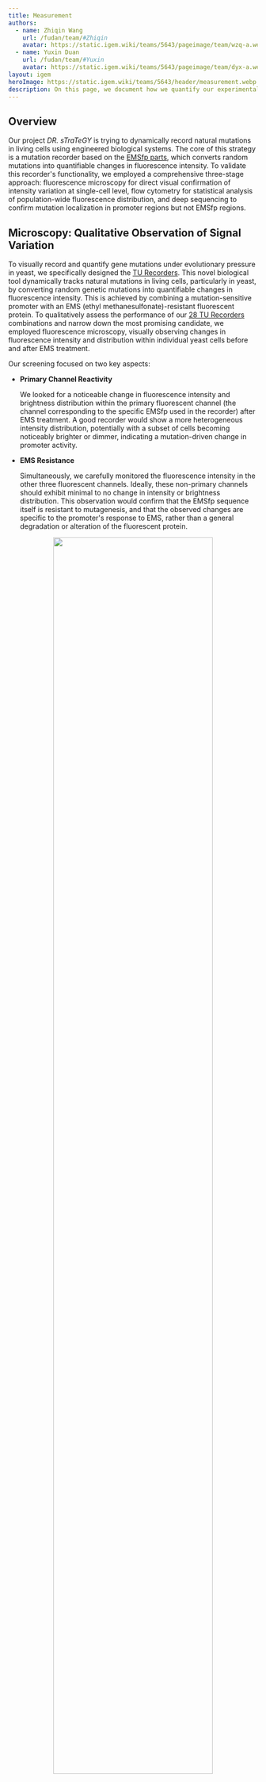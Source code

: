 ```yaml
---
title: Measurement
authors:
  - name: Zhiqin Wang
    url: /fudan/team/#Zhiqin
    avatar: https://static.igem.wiki/teams/5643/pageimage/team/wzq-a.web
  - name: Yuxin Duan
    url: /fudan/team/#Yuxin
    avatar: https://static.igem.wiki/teams/5643/pageimage/team/dyx-a.webp
layout: igem
heroImage: https://static.igem.wiki/teams/5643/header/measurement.webp
description: On this page, we document how we quantify our experimental results.
---
```


## Overview

Our project *DR. sTraTeGY* is trying to dynamically record natural mutations in living cells using engineered biological systems. The core of this strategy is a mutation recorder based on the [EMSfp parts](/part-collection/#collection-2-tu-recorders-using-ems-insensitive-fluorescent-protein), which converts random mutations into quantifiable changes in fluorescence intensity. To validate this recorder's functionality, we employed a comprehensive three-stage approach: fluorescence microscopy for direct visual confirmation of intensity variation at single-cell level, flow cytometry for statistical analysis of population-wide fluorescence distribution, and deep sequencing to confirm mutation localization in promoter regions but not EMSfp regions. 

## Microscopy: Qualitative Observation of Signal Variation

To visually record and quantify gene mutations under evolutionary pressure in yeast, we specifically designed the [TU Recorders](/part-collection/#collection-2-tu-recorders-using-ems-insensitive-fluorescent-protein). This novel biological tool dynamically tracks natural mutations in living cells, particularly in yeast, by converting random genetic mutations into quantifiable changes in fluorescence intensity. This is achieved by combining a mutation-sensitive promoter with an EMS (ethyl methanesulfonate)-resistant fluorescent protein. To qualitatively assess the performance of our [28 TU Recorders](https://registry.igem.org/collections/6594370b-999e-4d9c-a3ea-7c1b83e12a30) combinations and narrow down the most promising candidate, we employed fluorescence microscopy, visually observing changes in fluorescence intensity and distribution within individual yeast cells before and after EMS treatment.

Our screening focused on two key aspects:

- **Primary Channel Reactivity**

  We looked for a noticeable change in fluorescence intensity and brightness distribution within the primary fluorescent channel (the channel corresponding to the specific EMSfp used in the recorder) after EMS treatment. A good recorder would show a more heterogeneous intensity distribution, potentially with a subset of cells becoming noticeably brighter or dimmer, indicating a mutation-driven change in promoter activity.

- **EMS Resistance**

  Simultaneously, we carefully monitored the fluorescence intensity in the other three fluorescent channels. Ideally, these non-primary channels should exhibit minimal to no change in intensity or brightness distribution. This observation would confirm that the EMSfp sequence itself is resistant to mutagenesis, and that the observed changes are specific to the promoter's response to EMS, rather than a general degradation or alteration of the fluorescent protein.

<div style="text-align: center;" id="fig1">
    <img src="#" style="width:80%">
    <div>
        <span style="color:gray">Figure 1. Different promoter-fluorescent protein pairs exhibited distinct fluorescence intensities across channels after EMS treatment. <a href="https://static.igem.wiki/teams/5643/pageimage/measurement/fluorescence-micriscope.avif" target=_blank>(A) pOST1-EMSfp499. (B) pRNR2-EMSfp399. (C) pRNR2-EMSfp499. (D) pRNR2-EMSfp569. (E) pRNR2-EMSfp643. (F) pSTM1-EMSfp569. (G) pTDH3 EMSfp569. (H) pSTM1-EMSfp499.</a> Pre-EMS treatment, pSTM1-EMSfp499 exhibited higher green channel fluorescence intensity compared to other channels. Post-EMS treatment, the green fluorescence intensity and brightness distribution became more heterogeneous, with a subset of cells appearing noticeably brighter.</span>
        <br><br>
    </div>
</div>

Based on initial observations through fluorescence microscopy, we identified some promising combinations that qualitatively met these criteria, showing clear changes in their primary fluorescence channel while maintaining stability in other channels, one of them is BBa_255T0PHY [pSTM1 driven EMSfp499](https://registry.igem.org/parts/bba-255t0phy). This qualitative selection gave us confidence to continue quantitative validation using flow cytometry and deep sequencing.


## Flow Cytometry: Data Processing and Composite Score Calculating

The flow cytometry data processing pipeline was designed to ensure signal fidelity, correct for autofluorescence, and provide statistically robust metrics for quantifying the effect of EMS induction on fluorescent protein expression. This process is divided into three critical stages: (1) Quality Control and Data Normalization, (2) Fold Change Calculation and Significance Test, and (3) Composite Score Calculation.

### Quality Control and Data Normalization

Following initial gating to isolate single-cell populations (for experimental details, please refer to our [Experiments](/experiments/#flow-cytometry-of-single-cell-yeast) page), a rigorous, batch-specific quality control (QC) filter was applied to distinguish true positive fluorescence from background noise and to normalize data.

The non-fluorescent control strain, BY4741, was used to establish the noise threshold and generate corrected fluorescent intensity. Only single-cell events registering a fluorescence intensity above the BY4741 median in the designated channel were retained for downstream analysis, otherwise they were considered non-expressing or indistinguishable from background, and were thus discarded. The effectiveness of this filtration was monitored by calculating the retained event ratio (retained signal count / total event count), which served as the key sample-specific quality control metric (see supplemental table in [gitlab](https://gitlab.igem.org/2025/fudan/-/tree/main/measurement/cytoflex?ref_type=heads)). 

$$
\text{Corrected\_Fluorescence\_Intensity}_{\text{sample}} = \text{Raw\_Fluorescence\_Intensity}_{\text{sample}} - \text{Median\_Intensity}_{\text{BY4741}}   
$$

> Note that to mitigate batch effects, BY4741 control was synchronously treated alongside every batch of experimental samples.

### Fold Change Calculation and Significance Test

Because raw cellular fluorescence data exhibit an **exponential, highly skewed distribution**, we employed logarithmic transformation, which is widely adopted transformation that effectively stabilizes the variance and converts the skewed distribution into an approximately normal distribution for statistical validation.[^1]

$$
\text{Transformed\_Intensity} = \ln(1 + \text{Corrected\_Intensity})
$$

While the t-test on log-transformed data establishes significance, the magnitude of the fluorescent change was quantified using the medium intensity, instead of mean intensity, of the corrected data. This transition is because the median is a non-parametric measure of central tendency that is less sensitive to extreme outliers or subtle shifts in population shape than the mean.[^1] This mixed approach—using log data for statistical confidence (P-Value) and raw median for quantification (FC) —is a key strategy to maximize both the **statistical validity** and the **biological utility** of the final metrics.

$$
\log_2 {\text{FC}} = \log_2 \left( \text{Median}(\text{Corrected\_Intensity}_{\text{Post-EMS}}) \right) - \log_2 \left( \text{Median}(\text{Corrected\_Intensity}_{\text{Pre-EMS}}) \right)
$$

<div style="text-align: center;" id="fig2">
    <img src="https://static.igem.wiki/teams/5643/pageimage/measurement/analysis-for-flow-cytometry.webp" style="width:100%">
    <div>
        <span style="color:gray">Figure 2. Different promoter-fluorescent protein pairs exhibited different fluorescence intensity change pattern after EMS-treatment</span>
        <br><br>
    </div>
</div>

##### Composite Score Calculation

$$
\text{S}_{\text{loss}} = \text{Mean} \left( \left(\log_2 \text{Fold Change}_{\text{Non-Primary Channels}} \right)^2 \right)
$$

This mean-squared function severely penalizes any substantial, non-specific signal change, regardless of whether that change is an increase or a decrease, thereby isolating stable reporting systems.

- **Effectiveness (E)** 

$$
\text{Effectiveness (E)}=|\log_2 \text{Fold Change}|\times(-\log_{10}(\text{P}_{\text{Value}}))
$$

The ∣log<sub>2</sub>Fold Change∣ term measures the magnitude of the expression change in the primary channel—the macro-level effect of the promoter mutation, while the statistical significance term −lg(P<sub>Value</sub>) ensures that only changes that are highly improbable to be due to random noise are rewarded. This filters out unreliable or unstable expression changes.

-  **Composite Score (S)**

The Composite Score (S) synthesizes these two orthogonal performance dimensions (E and S<sub>loss</sub>) into a single weighted objective function:

$$
\text{Composite Score (S)}= W_E \times \text{Effectiveness (E)}- W_s \times \text{Specificity Loss (S}_{\text{loss}}\text{)}
$$

We set a high weight on Effectiveness (WE = 10.0) and a lower weight on Specificity Loss (WS = 1.0), for the model explicitly prioritizes successful mutational outcomes (Effectiveness) but simultaneously enforces a necessary penalty for any system instability (Specificity Loss).

Following a comprehensive performance analysis of all promoter and fluorescent protein combinations, we selected the three optimal pairs -- BBa_25FQWVZE [pRNR2 driven EMSfp383](https://registry.igem.org/parts/bba-25fqwvze), BBa_255T0PHY [pSTM1 driven EMSfp499](https://registry.igem.org/parts/bba-255t0phy), and BBa_25PHHOV9 [pTDH3 driven EMSfp383](https://registry.igem.org/parts/bba-25phhov9).

**Table 1. Performance of Individual Promoter**

| Promoter Performance                |                         |                       |                               |              |
| ----------------------------------- | ----------------------- | --------------------- | ----------------------------- | ------------ |
| Promoter                            | Avg Composite Score (S) | Avg Effectiveness (E) | Avg Specificity Loss (S_loss) | Avg log2(FC) |
| pSTM1                               | 1036.3509               | 103.7323              | 0.9717                        | 0.4013       |
| pOST1                               | 925.2462                | 92.5575               | 0.3292                        | 0.5683       |
| pRNR2                               | 833.1798                | 83.3489               | 0.3097                        | 0.4926       |
| pTDH3                               | 643.8616                | 64.5087               | 1.2255                        | 0.0766       |

**Table 2. Performance of Individual Fluorescent Protein**

| Fluorescent Protein                 | Avg Composite Score (S) | Avg Effectiveness (E) | Avg Specificity Loss (S_loss) | Avg log2(FC) |
| ----------------------------------- | ----------------------- | --------------------- | ----------------------------- | ------------ |
| EMSfp383                            | 2052.6009               | 205.3097              | 0.4958                        | 0.6844       |
| EMSfp399                            | 1294.4916               | 129.5028              | 0.5363                        | 0.4317       |
| EMSfp642                            | 867.7118                | 86.9942               | 2.2302                        | 0.2677       |
| EMSfp499                            | 708.2665                | 70.8591               | 0.3248                        | 0.327        |
| EMSfp643                            | 632.2894                | 63.2449               | 0.1596                        | 0.5662       |
| EMSfp569                            | 316.8661                | 31.776                | 0.8941                        | 0.1562       |
| EMSfp506                            | 19.8933                 | 2.0086                | 0.1927                        | -0.1271      |

**Table 3. Performance of Combination of Different Promoter and Fluorescent Protein**

| Promoter | Fluorescent Protein | Composite Score (S) | Effectiveness (E) | Specificity Loss (S_loss) | log2 (FC) |
| -------- | ------------------- | ------------------- | ----------------- | ------------------------- | -------- |
| pRNR2    | EMSfp383            | 2289.7735           | 228.9991          | 0.2177                    | 0.7633   |
| pSTM1    | EMSfp499            | 1847.6624           | 184.804           | 0.378                     | 0.616    |
| pTDH3    | EMSfp383            | 1815.4284           | 181.6202          | 0.7739                    | 0.6054   |
| pOST1    | EMSfp399            | 1712.5224           | 171.2602          | 0.0795                    | 0.5709   |
| pOST1    | EMSfp642            | 1644.489            | 164.5644          | 1.1547                    | 0.6371   |
| pSTM1    | EMSfp643            | 1155.6685           | 115.574           | 0.0718                    | 0.4703   |
| pRNR2    | EMSfp399            | 1144.0798           | 114.4309          | 0.2291                    | 0.3814   |
| pRNR2    | EMSfp569            | 1122.074            | 112.2424          | 0.3501                    | 0.3741   |
| pTDH3    | EMSfp399            | 1026.8727           | 102.8173          | 1.3002                    | 0.3427   |
| pTDH3    | EMSfp642            | 800.9384            | 80.6409           | 5.471                     | -0.2755  |
| pOST1    | EMSfp643            | 788.7509            | 78.8851           | 0.1005                    | 1.0745   |
| pTDH3    | EMSfp499            | 534.4092            | 53.4454           | 0.0443                    | 0.1782   |
| pOST1    | EMSfp499            | 440.2585            | 44.0377           | 0.1186                    | 0.4455   |
| pTDH3    | EMSfp643            | 310.0307            | 31.0259           | 0.2284                    | -0.2071  |
| pRNR2    | EMSfp643            | 274.7075            | 27.4945           | 0.2378                    | 0.9272   |
| pRNR2    | EMSfp642            | 157.7081            | 15.7773           | 0.0649                    | 0.4414   |
| pSTM1    | EMSfp569            | 105.722             | 10.8187           | 2.4654                    | 0.1177   |
| pOST1    | EMSfp569            | 40.2101             | 4.0403            | 0.1926                    | 0.1135   |
| pTDH3    | EMSfp506            | 19.8933             | 2.0086            | 0.1927                    | -0.1271  |
| pRNR2    | EMSfp499            | 10.7358             | 1.1494            | 0.7583                    | 0.0683   |
| pTDH3    | EMSfp569            | -0.5416             | 0.0027            | 0.5683                    | 0.0194   |


## Growth Curve: Quantitative Assessment of Metabolic Burden

To evaluate the metabolic burden imposed by the top three fluorescent reporters, we quantified and compared their growth rates by recording their hourly growth curves via optical density (OD) measurements. Although the average size of yeast is about 5-10 &mu;m, we only have NanoCym950 nanoparticles with a diameter of 950 nm. We estimated that 1 OD600 corresponds to 10^8 nanoparticles per mL, which was used to convert yeast counts. Experimental details please refer to our [protocol](/experiments/#yeast-growth-curves). 

The experimental growth data were fitted to the Logistic Model to quantify key kinetic parameters, including the maximum population density and the specific growth rate, allowing a quantitative comparison of strain performance. It was performed by fitting the raw data to the Self-Starting Logistic Model (SSlogis) using the nls function in [R](https://gitlab.igem.org/2025/fudan/-/tree/main/measurement/cytoflex).

**Logistic Model:**

$$
y = \frac{\text{Asym}}{1 + e^{-(\text{scal} \times (\text{Time} - \text{xmid}))}}
$$

- **Asym:** asymptote, representing the upper horizontal limit that the curve approaches as the independent variable (Time) increases towards infinity. For growth curves, it is the maximum cell density of the environment.
- **xmid:** inflection point time, representing the value of the independent variable (Time) at which the curve reaches its midpoint. At this point, the value of y is Asym/2. For growth curves, it is the time point when the growth rate is maximal.
- **scal:** scale parameter, defining the spread or slope of the curve. For growth curves, it is inversely related to the growth rate (r). A smaller scal value means a steeper slope and a faster growth rate.

<div style="text-align: center;" id="fig3">
    <img src="https://static.igem.wiki/teams/5643/pageimage/measurement/growth-curve-1.svg" style="width:50%">
    <div>
        <span style="color:gray">Figure 3. Self-Starting Logistic Model Fitted Parameters</span>
        <br><br>
    </div>
</div>

**Table 4. Self-Starting Logistic Model Fitted Parameters**

| Group              | Asym (x 10^8 / mL) | xmid (Time of Inflection) | scal (Growth Rate) | R-squared |
| ------------------ | ------------------ | ------------------------- | ------------------ | --------- |
| **BY4741**         | 3.67               | 5.76                      | 1.3649             | 0.9953    |
| **pSTM1-EMSfp499** | 3.63               | 6.25                      | 1.4536             | 0.9947    |
| **pTDH3-EMSfp383** | 4.07               | 8.82                      | 2.0227             | 0.9924    |
| **pRNR2-EMSfp383** | 5.74               | 16.23                     | 3.0789             | 0.9874    |

According to analysis, [pSTM1-EMSfp499](https://registry.igem.org/parts/bba-255t0phy) demonstrated a growth pattern most similar to the wild-type BY4741 strain, with pTDH3-EMSfp383 following closely ([Figure 3](#fig3) & Table 4). While the pRNR2-EMSfp383 combination achieved the highest Composite Score (S) in flow cytometry, it imposed a significant metabolic burden on the yeast, rendering it unsuitable as an ideal fluorescent reporter. By synthesizing the fluorescent change patterns with the metabolic burden profiles, we concluded that BBa_255T0PHY [pSTM1 driven EMSfp499](https://registry.igem.org/parts/bba-255t0phy) is the optimal reporter combination for our Recorder module.

## Deep Sequencing: Molecular Validation of the Mechanism

To further validate that the EMS Sequence Optimizer-optimized fluorescent protein exhibits high resistance to EMS mutagenesis, we performed deep sequencing (third-generation [Nanopore](https://gitlab.igem.org/2025/fudan/-/tree/main/measurement/nanopore/) sequencing) on select gene sequences.

Using the pre-EMS-induction sequence as the reference, we employed the [NanoPlot](https://github.com/wdecoster/NanoPlot) tool to align the Nanopore reads to the reference/target sequence. We then generated a pileup output to calculate the base counts and percentages at each position. Supplemental data is available in [gitlab](https://gitlab.igem.org/2025/fudan/-/tree/main/measurement/cytoflex).

A site was designated as a genuine mutation—rather than a sequencing error—if its matching rate fell below 95% relative to the reference base. This 95% threshold was established based on the reported ∼5% error rate of Nanopore sequencing itself. The potential contribution of mutations arising from the high-fidelity Phanta PCR amplification was deemed negligible, as its [mutation rate](https://bio.vazyme.com/product/115.html) (∼10<sup>−5</sup> divided by 128 for Phanta Max fidelity) is several orders of magnitude lower than the Nanopore error rate.

<div style="text-align: center;" id="fig4">
    <img src="https://static.igem.wiki/teams/5643/pageimage/measurement/ems-mutation-rates.avif" style="width:50%">
    <div>
        <span style="color:gray">Figure 4. EMS induced mutation rate in different regions</span>
        <br><br>
    </div>
</div>

By separately quantifying the putative EMS-induced mutations (G/C ↔ A/T) within the promoter, coding sequence (CDS or EMSfp), and terminator regions, we calculated the respective mutation rates. The results showed that the EMS mutation rate in the promoter region was significantly higher than that in the CDS/EMSfp region（one-way ANOVA and followed with Tukey's multiple comparisons test, p < 0.001). Our analysis confirms that the EMSfp sequence indeed confers resistance to EMS-induced mutagenesis.


### Summary

The integrated results demonstrate that EMS-induced mutations specifically accumulate in the promoter region rather than the coding sequence, directly linking observed fluorescence changes to targeted genetic alterations. Through this systematic validation spanning cellular, population, and molecular levels, we have established BBa_255T0PHY [pSTM1 driven EMSfp499](https://registry.igem.org/parts/bba-255t0phy) in our [TU Recorders collection](/part-collection/#collection-2-tu-recorders-using-ems-insensitive-fluorescent-protein) as a reliable standardized biological part that effectively records mutation events, thereby enabling dynamic tracking by our *DR. sTraTeGY*.

### Reference

[^1]: Hodgins-Davis, A., Duveau, F., Walker, E. A., & Wittkopp, P. J. (2019). Empirical measures of mutational effects define neutral models of regulatory evolution in *Saccharomyces cerevisiae*. *Proceedings of the National Academy of Sciences of the United States of America*, *116*(42), 21085–21093. https://doi.org/10.1073/pnas.1902823116 ↩
